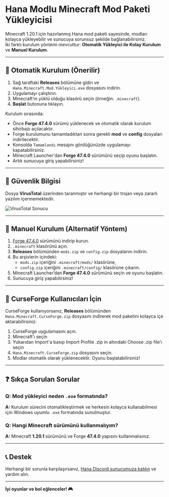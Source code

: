 # Hana Modlu Minecraft Mod Paketi Yükleyicisi

Minecraft 1.20.1 için hazırlanmış Hana mod paketi sayesinde, modları kolayca yükleyebilir ve sunucuya sorunsuz şekilde bağlanabilirsiniz.  
İki farklı kurulum yöntemi mevcuttur: **Otomatik Yükleyici ile Kolay Kurulum** ve **Manuel Kurulum**.

---

## 🔧 Otomatik Kurulum (Önerilir)

1. Sağ taraftaki **Releases** bölümüne gidin ve `Hana.Minecraft.Mod.Yükleyici.exe` dosyasını indirin.
2. Uygulamayı çalıştırın.
3. Minecraft’ın yüklü olduğu klasörü seçin (örneğin: `.minecraft`).
4. **Başlat** butonuna tıklayın.

Kurulum sırasında:

- Önce **Forge 47.4.0** sürümü yüklenecek ve otomatik olarak kurulum sihirbazı açılacaktır.
- Forge kurulumunu tamamladıktan sonra gerekli **mod** ve **config** dosyaları indirilecektir.
- Konsolda `Tamamlandı` mesajını gördüğünüzde uygulamayı kapatabilirsiniz.
- Minecraft Launcher'dan **Forge 47.4.0** sürümünü seçip oyunu başlatın.
- Artık sunucuya giriş yapabilirsiniz!

---

## 🔐 Güvenlik Bilgisi

Dosya **VirusTotal** üzerinden taranmıştır ve herhangi bir trojan veya zararlı yazılım içermemektedir.

![VirusTotal Sonucu](https://i.imgur.com/0LxQ35W.png)

---

## 🧰 Manuel Kurulum (Alternatif Yöntem)

1. [Forge 47.4.0](https://files.minecraftforge.net/net/minecraftforge/forge/index_1.20.1.html) sürümünü indirip kurun.
2. `.minecraft` klasörünü açın.
3. **Releases** bölümünden `mods.zip` ve `config.zip` dosyalarını indirin.
4. Bu arşivlerin içindeki:
   - `mods.zip` içeriğini `.minecraft/mods/` klasörüne,
   - `config.zip` içeriğini `.minecraft/config/` klasörüne çıkarın.
5. Minecraft Launcher’dan **Forge 47.4.0** sürümünü seçin ve oyunu başlatın.
6. Sunucuya giriş yapabilirsiniz!

---

## 🔁 CurseForge Kullanıcıları İçin

CurseForge kullanıyorsanız, **Releases** bölümünden `Hana.Minecraft.CurseForge.zip` dosyasını indirerek mod paketini kolayca içe aktarabilirsiniz:

1. CurseForge uygulamasını açın.
2. Minecraft'ı seçin
3. Yukarıdan Import'a basıp Import Profile .zip in altındaki Choose .zip file'ı seçin
4. `Hana.Minecraft.CurseForge.zip` dosyasını seçin.
5. Modlar otomatik olarak yüklenecektir. Oyunu başlatabilirsiniz!

---

## ❓ Sıkça Sorulan Sorular

### Q: Mod yükleyici neden `.exe` formatında?
**A:** Kurulum sürecini otomatikleştirmek ve herkesin kolayca kullanabilmesi için Windows uyumlu `.exe` formatında sunulmuştur.

### Q: Hangi Minecraft sürümünü kullanmalıyım?
**A:** Minecraft **1.20.1** sürümünü ve Forge **47.4.0** yapısını kullanmalısınız.

---

## 📞 Destek

Herhangi bir sorunla karşılaşırsanız, [Hana Discord sunucumuza katılın](https://discord.gg/hana) ve yardım alın.

---

**İyi oyunlar ve bol eğlenceler! 🎮**
